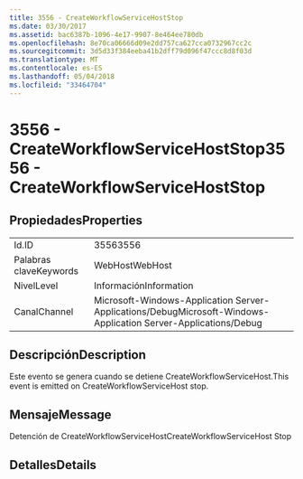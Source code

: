 ```yaml
---
title: 3556 - CreateWorkflowServiceHostStop
ms.date: 03/30/2017
ms.assetid: bac6387b-1096-4e17-9907-8e464ee780db
ms.openlocfilehash: 8e70ca06666d09e2dd757ca627cca0732967cc2c
ms.sourcegitcommit: 3d5d33f384eeba41b2dff79d096f47ccc8d8f03d
ms.translationtype: MT
ms.contentlocale: es-ES
ms.lasthandoff: 05/04/2018
ms.locfileid: "33464704"
---
```

# <a name="3556---createworkflowservicehoststop"></a><span data-ttu-id="7a580-102">3556 - CreateWorkflowServiceHostStop</span><span class="sxs-lookup"><span data-stu-id="7a580-102">3556 - CreateWorkflowServiceHostStop</span></span>
## <a name="properties"></a><span data-ttu-id="7a580-103">Propiedades</span><span class="sxs-lookup"><span data-stu-id="7a580-103">Properties</span></span>  
  
|||  
|-|-|  
|<span data-ttu-id="7a580-104">Id.</span><span class="sxs-lookup"><span data-stu-id="7a580-104">ID</span></span>|<span data-ttu-id="7a580-105">3556</span><span class="sxs-lookup"><span data-stu-id="7a580-105">3556</span></span>|  
|<span data-ttu-id="7a580-106">Palabras clave</span><span class="sxs-lookup"><span data-stu-id="7a580-106">Keywords</span></span>|<span data-ttu-id="7a580-107">WebHost</span><span class="sxs-lookup"><span data-stu-id="7a580-107">WebHost</span></span>|  
|<span data-ttu-id="7a580-108">Nivel</span><span class="sxs-lookup"><span data-stu-id="7a580-108">Level</span></span>|<span data-ttu-id="7a580-109">Información</span><span class="sxs-lookup"><span data-stu-id="7a580-109">Information</span></span>|  
|<span data-ttu-id="7a580-110">Canal</span><span class="sxs-lookup"><span data-stu-id="7a580-110">Channel</span></span>|<span data-ttu-id="7a580-111">Microsoft-Windows-Application Server-Applications/Debug</span><span class="sxs-lookup"><span data-stu-id="7a580-111">Microsoft-Windows-Application Server-Applications/Debug</span></span>|  
  
## <a name="description"></a><span data-ttu-id="7a580-112">Descripción</span><span class="sxs-lookup"><span data-stu-id="7a580-112">Description</span></span>  
 <span data-ttu-id="7a580-113">Este evento se genera cuando se detiene CreateWorkflowServiceHost.</span><span class="sxs-lookup"><span data-stu-id="7a580-113">This event is emitted on CreateWorkflowServiceHost stop.</span></span>  
  
## <a name="message"></a><span data-ttu-id="7a580-114">Mensaje</span><span class="sxs-lookup"><span data-stu-id="7a580-114">Message</span></span>  
 <span data-ttu-id="7a580-115">Detención de CreateWorkflowServiceHost</span><span class="sxs-lookup"><span data-stu-id="7a580-115">CreateWorkflowServiceHost Stop</span></span>  
  
## <a name="details"></a><span data-ttu-id="7a580-116">Detalles</span><span class="sxs-lookup"><span data-stu-id="7a580-116">Details</span></span>
